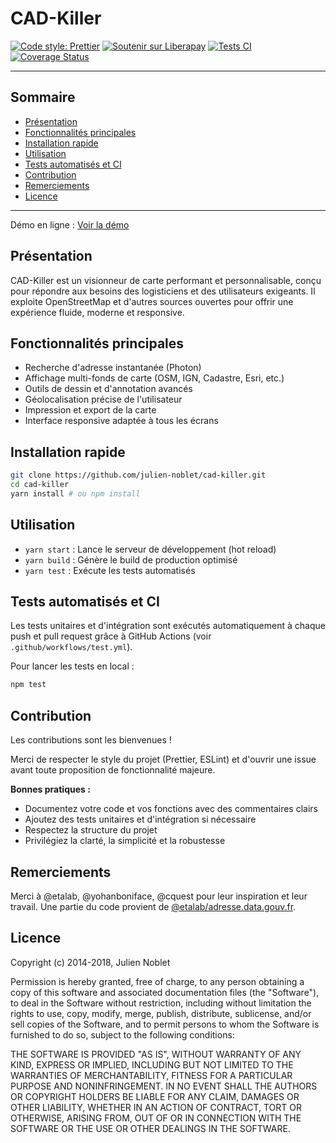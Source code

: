 # CAD-Killer

[![Code style: Prettier](https://img.shields.io/badge/styled_with-prettier-ff69b4.svg)](https://github.com/prettier/prettier)
[![Soutenir sur Liberapay](https://liberapay.com/assets/widgets/donate.svg)](https://liberapay.com/Julien_N/donate)
[![Tests CI](https://github.com/julien-noblet/cad-killer/actions/workflows/test.yml/badge.svg)](https://github.com/julien-noblet/cad-killer/actions/workflows/test.yml)
[![Coverage Status](https://coveralls.io/repos/github/julien-noblet/cad-killer/badge.svg?branch=master)](https://coveralls.io/github/julien-noblet/cad-killer?branch=master)

---

## Sommaire
- [Présentation](#présentation)
- [Fonctionnalités principales](#fonctionnalités-principales)
- [Installation rapide](#installation-rapide)
- [Utilisation](#utilisation)
- [Tests automatisés et CI](#tests-automatisés-et-ci)
- [Contribution](#contribution)
- [Remerciements](#remerciements)
- [Licence](#licence)

---

Démo en ligne : [Voir la démo](http://julien-noblet.github.io/cad-killer/)

## Présentation
CAD-Killer est un visionneur de carte performant et personnalisable, conçu pour répondre aux besoins des logisticiens et des utilisateurs exigeants. Il exploite OpenStreetMap et d'autres sources ouvertes pour offrir une expérience fluide, moderne et responsive.

## Fonctionnalités principales
- Recherche d'adresse instantanée (Photon)
- Affichage multi-fonds de carte (OSM, IGN, Cadastre, Esri, etc.)
- Outils de dessin et d'annotation avancés
- Géolocalisation précise de l'utilisateur
- Impression et export de la carte
- Interface responsive adaptée à tous les écrans

## Installation rapide

```bash
git clone https://github.com/julien-noblet/cad-killer.git
cd cad-killer
yarn install # ou npm install
```

## Utilisation
- `yarn start` : Lance le serveur de développement (hot reload)
- `yarn build` : Génère le build de production optimisé
- `yarn test` : Exécute les tests automatisés

## Tests automatisés et CI

Les tests unitaires et d'intégration sont exécutés automatiquement à chaque push et pull request grâce à GitHub Actions (voir `.github/workflows/test.yml`).

Pour lancer les tests en local :

```bash
npm test
```

## Contribution
Les contributions sont les bienvenues !

Merci de respecter le style du projet (Prettier, ESLint) et d'ouvrir une issue avant toute proposition de fonctionnalité majeure.

**Bonnes pratiques :**
- Documentez votre code et vos fonctions avec des commentaires clairs
- Ajoutez des tests unitaires et d'intégration si nécessaire
- Respectez la structure du projet
- Privilégiez la clarté, la simplicité et la robustesse

## Remerciements
Merci à @etalab, @yohanboniface, @cquest pour leur inspiration et leur travail. Une partie du code provient de [@etalab/adresse.data.gouv.fr](https://github.com/etalab/adresse.data.gouv.fr).

## Licence

Copyright (c) 2014-2018, Julien Noblet

Permission is hereby granted, free of charge, to any person obtaining a copy of this software and associated documentation files (the "Software"), to deal in the Software without restriction, including without limitation the rights to use, copy, modify, merge, publish, distribute, sublicense, and/or sell copies of the Software, and to permit persons to whom the Software is furnished to do so, subject to the following conditions:

THE SOFTWARE IS PROVIDED "AS IS", WITHOUT WARRANTY OF ANY KIND, EXPRESS OR IMPLIED, INCLUDING BUT NOT LIMITED TO THE WARRANTIES OF MERCHANTABILITY, FITNESS FOR A PARTICULAR PURPOSE AND NONINFRINGEMENT. IN NO EVENT SHALL THE AUTHORS OR COPYRIGHT HOLDERS BE LIABLE FOR ANY CLAIM, DAMAGES OR OTHER LIABILITY, WHETHER IN AN ACTION OF CONTRACT, TORT OR OTHERWISE, ARISING FROM, OUT OF OR IN CONNECTION WITH THE SOFTWARE OR THE USE OR OTHER DEALINGS IN THE SOFTWARE.
